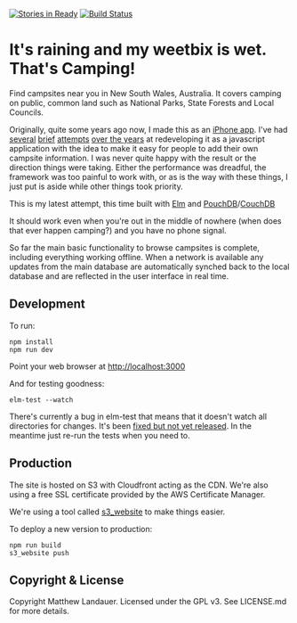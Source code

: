 [![Stories in Ready](https://badge.waffle.io/mlandauer/thats-camping-elm.png?label=ready&title=Ready)](https://waffle.io/mlandauer/thats-camping-elm)
[![Build Status](https://travis-ci.org/mlandauer/thats-camping-elm.svg?branch=master)](https://travis-ci.org/mlandauer/thats-camping-elm)

# It's raining and my weetbix is wet. That's Camping!

Find campsites near you in New South Wales, Australia. It covers camping on public, common land such as National Parks, State Forests and Local Councils.

Originally, quite some years ago now, I made this as an [iPhone app](https://github.com/mlandauer/ThatsCamping). I've had
[several](https://github.com/mlandauer/thats-camping-2-aborted-attempt) [brief](https://github.com/mlandauer/thats-camping-2) [attempts](https://github.com/mlandauer/thats-camping-3)
[over the years](https://github.com/mlandauer/thats-camping-react)
at redeveloping it as a javascript
application with the idea to make it  easy for people to add their own
campsite information. I was never quite happy with the result or the direction things were taking. Either the performance was dreadful, the framework was too painful to work with, or as is the way with these things, I just put is aside while other things took priority.

This is my latest attempt, this time built with [Elm](http://elm-lang.org/) and
[PouchDB](https://pouchdb.com/)/[CouchDB](http://couchdb.apache.org/)

It should work even when you're out in the middle of nowhere (when does that
ever happen camping?) and you have no phone signal.

So far the main basic functionality to browse campsites is complete, including
everything working offline. When a network is available any updates from the
main database are automatically synched back to the local database and are reflected in the
user interface in real time.

## Development

To run:
```
npm install
npm run dev
```

Point your web browser at [http://localhost:3000](http://localhost:3000)

And for testing goodness:
```
elm-test --watch
```

There's currently a bug in elm-test that means that it doesn't watch all
directories for changes. It's been [fixed but not yet released](https://github.com/rtfeldman/node-test-runner/pull/101/commits/39e96f67b5b5fb637cd377a095c31c29e9b10403). In the meantime just re-run the tests when you need to.

## Production

The site is hosted on S3 with Cloudfront acting as the CDN. We're also using
a free SSL certificate provided by the AWS Certificate Manager.

We're using a tool called [s3_website](https://github.com/laurilehmijoki/s3_website) to make things easier.

To deploy a new version to production:
```
npm run build
s3_website push
```

## Copyright & License

Copyright Matthew Landauer. Licensed under the GPL v3. See LICENSE.md for more details.

